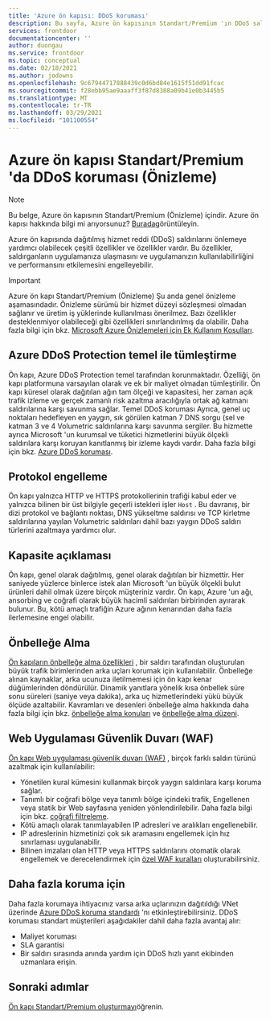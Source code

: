 ```yaml
---
title: 'Azure ön kapısı: DDoS koruması'
description: Bu sayfa, Azure ön kapısının Standart/Premium 'ın DDoS saldırılarına karşı korumaya nasıl yardımcı olduğuna ilişkin bilgiler sağlar
services: frontdoor
documentationcenter: ''
author: duongau
ms.service: frontdoor
ms.topic: conceptual
ms.date: 02/18/2021
ms.author: jodowns
ms.openlocfilehash: 9c67944717888439c0d6bd84e1615f51dd91fcac
ms.sourcegitcommit: f28ebb95ae9aaaff3f87d8388a09b41e0b3445b5
ms.translationtype: MT
ms.contentlocale: tr-TR
ms.lasthandoff: 03/29/2021
ms.locfileid: "101100554"
---
```

# <a name="ddos-protection-on-azure-front-door-standardpremium-preview"></a>Azure ön kapısı Standart/Premium 'da DDoS koruması (Önizleme)

> [!Note]
> Bu belge, Azure ön kapısının Standart/Premium (Önizleme) içindir. Azure ön kapısı hakkında bilgi mi arıyorsunuz? [Burada](../front-door-overview.md)görüntüleyin.

Azure ön kapısında dağıtılmış hizmet reddi (DDoS) saldırılarını önlemeye yardımcı olabilecek çeşitli özellikler ve özellikler vardır. Bu özellikler, saldırganların uygulamanıza ulaşmasını ve uygulamanızın kullanılabilirliğini ve performansını etkilemesini engelleyebilir.

> [!IMPORTANT]
> Azure ön kapı Standart/Premium (Önizleme) Şu anda genel önizleme aşamasındadır.
> Önizleme sürümü bir hizmet düzeyi sözleşmesi olmadan sağlanır ve üretim iş yüklerinde kullanılması önerilmez. Bazı özellikler desteklenmiyor olabileceği gibi özellikleri sınırlandırılmış da olabilir.
> Daha fazla bilgi için bkz. [Microsoft Azure Önizlemeleri için Ek Kullanım Koşulları](https://azure.microsoft.com/support/legal/preview-supplemental-terms/).

## <a name="integration-with-azure-ddos-protection-basic"></a>Azure DDoS Protection temel ile tümleştirme

Ön kapı, Azure DDoS Protection temel tarafından korunmaktadır. Özelliği, ön kapı platformuna varsayılan olarak ve ek bir maliyet olmadan tümleştirilir. Ön kapı küresel olarak dağıtılan ağın tam ölçeği ve kapasitesi, her zaman açık trafik izleme ve gerçek zamanlı risk azaltma aracılığıyla ortak ağ katmanı saldırılarına karşı savunma sağlar. Temel DDoS koruması Ayrıca, genel uç noktaları hedefleyen en yaygın, sık görülen katman 7 DNS sorgu (sel ve katman 3 ve 4 Volumetric saldırılarına karşı savunma sergiler. Bu hizmette ayrıca Microsoft 'un kurumsal ve tüketici hizmetlerini büyük ölçekli saldırılara karşı koruyan kanıtlanmış bir izleme kaydı vardır. Daha fazla bilgi için bkz. [Azure DDoS koruması](../../security/fundamentals/ddos-best-practices.md).

## <a name="protocol-blocking"></a>Protokol engelleme

Ön kapı yalnızca HTTP ve HTTPS protokollerinin trafiği kabul eder ve yalnızca bilinen bir üst bilgiyle geçerli istekleri işler `Host` . Bu davranış, bir dizi protokol ve bağlantı noktası, DNS yükseltme saldırısı ve TCP kirletme saldırılarına yayılan Volumetric saldırıları dahil bazı yaygın DDoS saldırı türlerini azaltmaya yardımcı olur.

## <a name="capacity-absorption"></a>Kapasite açıklaması

Ön kapı, genel olarak dağıtılmış, genel olarak dağıtılan bir hizmettir. Her saniyede yüzlerce binlerce istek alan Microsoft 'un büyük ölçekli bulut ürünleri dahil olmak üzere birçok müşteriniz vardır. Ön kapı, Azure 'un ağı, ansorbing ve coğrafi olarak büyük hacimli saldırıları birbirinden ayırarak bulunur. Bu, kötü amaçlı trafiğin Azure ağının kenarından daha fazla ilerlemesine engel olabilir.

## <a name="caching"></a>Önbelleğe Alma

[Ön kapıların önbelleğe alma özellikleri](concept-caching.md) , bir saldırı tarafından oluşturulan büyük trafik birimlerinden arka uçları korumak için kullanılabilir. Önbelleğe alınan kaynaklar, arka ucunuza iletilmemesi için ön kapı kenar düğümlerinden döndürülür. Dinamik yanıtlara yönelik kısa önbellek süre sonu süreleri (saniye veya dakika), arka uç hizmetlerindeki yükü büyük ölçüde azaltabilir. Kavramları ve desenleri önbelleğe alma hakkında daha fazla bilgi için bkz. [önbelleğe alma konuları](/azure/architecture/best-practices/caching) ve [önbelleğe alma düzeni](/azure/architecture/patterns/cache-aside).

## <a name="web-application-firewall-waf"></a>Web Uygulaması Güvenlik Duvarı (WAF)

[Ön kapı Web uygulaması güvenlik duvarı (WAF)](../../web-application-firewall/afds/afds-overview.md) , birçok farklı saldırı türünü azaltmak için kullanılabilir:

* Yönetilen kural kümesini kullanmak birçok yaygın saldırılara karşı koruma sağlar.
* Tanımlı bir coğrafi bölge veya tanımlı bölge içindeki trafik, Engellenen veya statik bir Web sayfasına yeniden yönlendirilebilir. Daha fazla bilgi için bkz. [coğrafi filtreleme](../../web-application-firewall/afds/waf-front-door-geo-filtering.md).
* Kötü amaçlı olarak tanımlayabilen IP adresleri ve aralıkları engellenebilir.
* IP adreslerinin hizmetinizi çok sık aramasını engellemek için hız sınırlaması uygulanabilir.
* Bilinen imzaları olan HTTP veya HTTPS saldırılarını otomatik olarak engellemek ve derecelendirmek için [özel WAF kuralları](../../web-application-firewall/afds/waf-front-door-custom-rules.md) oluşturabilirsiniz.

## <a name="for-further-protection"></a>Daha fazla koruma için

Daha fazla korumaya ihtiyacınız varsa arka uçlarınızın dağıtıldığı VNet üzerinde [Azure DDoS koruma standardı](../../security/fundamentals/ddos-best-practices.md#ddos-protection-standard) 'nı etkinleştirebilirsiniz. DDoS koruması standart müşterileri aşağıdakiler dahil daha fazla avantaj alır:

* Maliyet koruması
* SLA garantisi
* Bir saldırı sırasında anında yardım için DDoS hızlı yanıt ekibinden uzmanlara erişin.

## <a name="next-steps"></a>Sonraki adımlar

[Ön kapı Standart/Premium oluşturmayı](create-front-door-portal.md)öğrenin.
